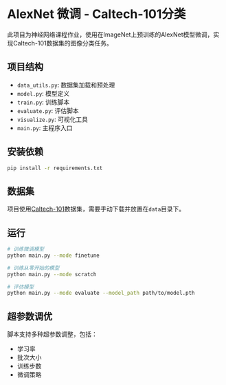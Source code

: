 # AlexNet 微调 - Caltech-101分类

此项目为神经网络课程作业，使用在ImageNet上预训练的AlexNet模型微调，实现Caltech-101数据集的图像分类任务。

## 项目结构
- `data_utils.py`: 数据集加载和预处理
- `model.py`: 模型定义
- `train.py`: 训练脚本
- `evaluate.py`: 评估脚本
- `visualize.py`: 可视化工具
- `main.py`: 主程序入口

## 安装依赖

```bash
pip install -r requirements.txt
```

## 数据集

项目使用[Caltech-101](https://data.caltech.edu/records/mzrjq-6wc02)数据集，需要手动下载并放置在`data`目录下。

## 运行

```bash
# 训练微调模型
python main.py --mode finetune

# 训练从零开始的模型
python main.py --mode scratch

# 评估模型
python main.py --mode evaluate --model_path path/to/model.pth
```

## 超参数调优

脚本支持多种超参数调整，包括：
- 学习率
- 批次大小
- 训练步数
- 微调策略 